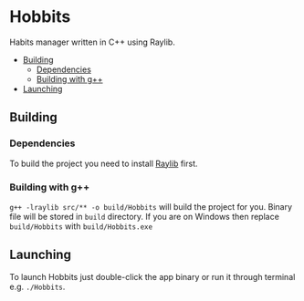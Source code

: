 # Hobbits
Habits manager written in C++ using Raylib.

- [Building](#Building)
  - [Dependencies](#Dependencies)
  - [Building with g++](#Building-with-g++)
- [Launching](#Launching)

## Building

### Dependencies

To build the project you need to install [Raylib](https://github.com/raysan5/raylib) first.

### Building with g++

`g++ -lraylib src/** -o build/Hobbits` will build the project for you. Binary file will be stored in `build` directory. If you are on Windows then replace `build/Hobbits` with `build/Hobbits.exe`

## Launching

To launch Hobbits just double-click the app binary or run it through terminal e.g. `./Hobbits`.
